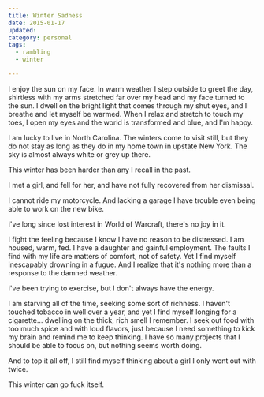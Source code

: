 ```yaml
---
title: Winter Sadness
date: 2015-01-17
updated:
category: personal
tags:
  - rambling
  - winter

---
```


I enjoy the sun on my face. In warm weather I step outside to greet
the day, shirtless with my arms stretched far over my head and my face
turned to the sun. I dwell on the bright light that comes through my
shut eyes, and I breathe and let myself be warmed. When I relax and
stretch to touch my toes, I open my eyes and the world is transformed
and blue, and I'm happy.

I am lucky to live in North Carolina. The winters come to visit still,
but they do not stay as long as they do in my home town in upstate New
York. The sky is almost always white or grey up there.

This winter has been harder than any I recall in the past.

<!-- more -->

I met a girl, and fell for her, and have not fully recovered from her
dismissal.

I cannot ride my motorcycle. And lacking a garage I have trouble even
being able to work on the new bike.

I've long since lost interest in World of Warcraft, there's no joy in
it.

I fight the feeling because I know I have no reason to be
distressed. I am housed, warm, fed. I have a daughter and gainful
employment. The faults I find with my life are matters of comfort, not
of safety. Yet I find myself inescapably drowning in a fugue. And I
realize that it's nothing more than a response to the damned weather.

I've been trying to exercise, but I don't always have the energy.

I am starving all of the time, seeking some sort of richness. I
haven't touched tobacco in well over a year, and yet I find myself
longing for a cigarette... dwelling on the thick, rich smell I
remember. I seek out food with too much spice and with loud flavors,
just because I need something to kick my brain and remind me to keep
thinking. I have so many projects that I should be able to focus on,
but nothing seems worth doing.

And to top it all off, I still find myself thinking about a girl I
only went out with twice.

This winter can go fuck itself.

